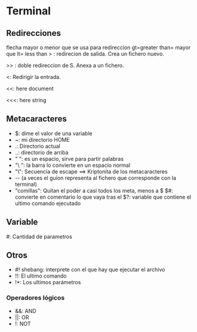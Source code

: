 # Terminal

## Redirecciones

flecha mayor o menor que se usa para redireccion
gt=greater than= mayor que
lt= less than
&gt; : redirecion de salida. Crea un fichero nuevo.

&gt;&gt; : doble redireccion de S. Anexa a un fichero.

&lt;: Redirigir la entrada.

&lt;&lt;: here document 

&lt;&lt;&lt;: here string

## Metacaracteres
- $: dime el valor de una variable 
- ~: mi directorio HOME
- .: Directorio actual
- ..: directorio de arriba
- " ": es un espacio, sirve para partir palabras
- "\ ": la barra lo convierte en un espacio normal
- "\\": Secuencia de escape ==> Kriptonita de los metacaracteres
- -- (a veces el guion representa al fichero que corresponde con la terminal) 
- "comillas": Quitan el poder a casi todos los meta, menos a $
$#: convierte en comentario lo que vaya tras el 
$?: variable que contiene el ultimo comando ejecutado

## Variable
#: Cantidad de parametros

## Otros

- #! shebang: interprete con el que hay que ejecutar el archivo
- !!: El ultimo comando
- !*: Los ultimos parámetros

### Operadores lógicos
- &&: AND
- ||: OR
- !: NOT

